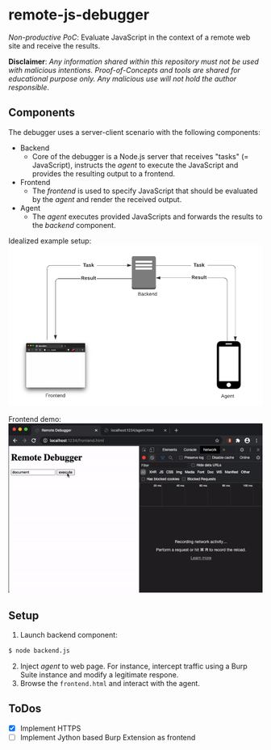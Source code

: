 # remote-js-debugger

*Non-productive PoC*: Evaluate JavaScript in the context of a remote web site and receive the results.

**Disclaimer**: *Any information shared within this repository must not be used with malicious intentions. Proof-of-Concepts and tools are shared for educational purpose only. Any malicious use will not hold the author responsible*.


## Components
The debugger uses a server-client scenario with the following components:
* Backend
    * Core of the debugger is a Node.js server that receives "tasks" (= JavaScript), instructs the *agent* to execute the JavaScript and provides the resulting output to a frontend.
* Frontend
    * The *frontend* is used to specify JavaScript that should be evaluated by the *agent* and render the received output.
* Agent
    * The *agent* executes provided JavaScripts and forwards the results to the *backend* component.

Idealized example setup:
![Basic Scenario](scenario.png)

Frontend demo:
![Frontend Demo](demo.gif)

## Setup
1. Launch backend component:
```bash
$ node backend.js
```
2. Inject *agent* to web page. For instance, intercept traffic using a Burp Suite instance and modify a legitimate respone.
3. Browse the `frontend.html` and interact with the agent.


## ToDos
 - [x] Implement HTTPS
 - [ ] Implement Jython based Burp Extension as frontend
